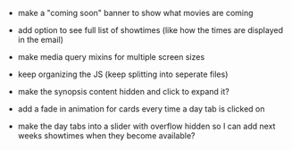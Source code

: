 -   make a "coming soon" banner to show what movies are coming

-   add option to see full list of showtimes (like how the times are displayed in the email)

-   make media query mixins for multiple screen sizes

-   keep organizing the JS (keep splitting into seperate files)

-   make the synopsis content hidden and click to expand it?

-   add a fade in animation for cards every time a day tab is clicked on

-   make the day tabs into a slider with overflow hidden so I can add next weeks showtimes when they become available?
